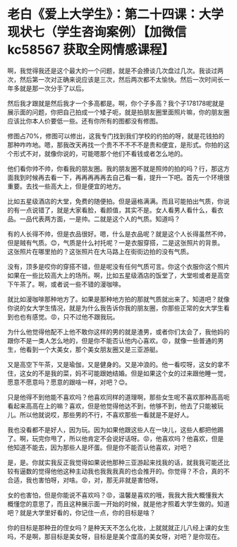 # 老白《爱上大学生》：第二十四课：大学现状七（学生咨询案例）【加微信 kc58567 获取全网情感课程】

啊，我觉得我还是这个最大的一个问题，就是不会撩谈几次盘过几次。我谈过两次，然后第一次对正确来说应该是三次，然后两次都不太愉快。然后一次时间长一年多就是那一次分手了以后。

然后我才跟就是然后我才一个多高都是。啊，你个子多高？我个子178178呢就是展示面的问题，你把自己拍成一个矮子呃，就是拍朋友圈里面照片嘛，你的朋友圈应该比你本人价要低一些。还有你所有的图都没有修图。

修图占70%，修图可以修出，这我专门找到我们学校的约拍的呀，就是花钱拍的那种咋咋地。嗯，那我改天再找一个贵不不不不不是贵和便宜，是形式。你拍的这个形式不对，就像你说的，可能嗯那个他们不看钱或者怎么地的。

他们看你帅不帅，你看我的朋友圈。我的朋友圈不就是照帅的拍的吗？行，那这方面我到时候再去看一下，再再再再再去自己看一看，提升一下吧。首先一个环境很重要。去找一些高大上，但是便宜的地方。

比如五星级酒店的大堂，免费的随便拍。但是逼格满满。而且可能拍出气质，你说的有一点说错了，就是大家看脸，看颜值，其实不是。女人看男人看什么，看衣品。一品代表两方面，一是帅。二就是这个人的气质。知道吗？

有的人长得不帅，但是衣品很好。嗯，什么是衣品呢？就是这个人长得虽然不帅，但是贼有气质。😊，气质是什么衬托呢？一是衣服穿搭，二是这张照片的背景。这张照片在哪里拍的？这张照片在大马路上在街街边拍的没有气质。

没有，顶多是哎你的穿搭不错，但是呢没有任何气质可言。你这个衣服你这个照片如果在一些比较高大上的场所。啊，比如五星级酒店的饭堂了，大堂啦或者是高空下午茶了。啊，或者说一些不错的漫咖啡。

就比如漫咖啡那种地方了。如果是那种地方拍的那就气质就出来了。知道吧？就像你说的女大学生情况，就是为什么我告诉你我的朋友圈，你那些正常的女大学生看到也也有感觉。😡，只不过他不跟我玩。

为什么他觉得他配不上他不敢你这样的男的就是渣男，或者你们太会了，我他妈的跟你不是一类人怎么地的，但是你不能否认他内心喜欢。😡，就像一些普通的男生，他看到一个大美女，那个美女朋友圈又是三亚游艇。

又是高空下午茶，又是瑜伽，又是健身的。又是冲浪的。他一看哎呀，这女的拿不住，这女的不是我的菜，妈不可能跟她结婚。但是如果这个女的过来跟他睡一觉，愿意不愿意吗？愿意的跟啥一样，对吧？😊。

只是他得不到他能不喜欢吗？他喜欢同样的道理啊，那些女生呢不喜欢那种高高呃看起来高高在上的嘛？喜欢，但是他觉得他达不到，他够不到，他去了只能被玩儿。所以他就说哎，那些男的不行，不喜欢那些一看就是不是好人。

我也没看都不是好人，因为玩。因为如果他跟这些人在一块儿，这些人都把他踢了。啊，玩完你甩了，所以他肯定不会说好话呀。😡，他喜欢吗？他喜欢，但是他知道不能去，因为那些人是坏蛋。但是你不能否认他喜欢，对吧？

是，是。你就实我反正我觉得如果说他那种三亚游起来找我的话，就我我可能还比较有逼数的觉得他他这种主动我也我我我真的也会推开的。你觉得？不合，真的不合适，我也害怕呀，对啥。😡，对，那无非就是害怕呀。

女的也害怕，但是你能说不喜欢吗？😡，温馨是喜欢的哦，我我大我大概懂我大概懂您的意思了，而且这种展示面一开始的时候，就是他才照着大学生做的。知道吧？就是大学里好看的，你记住一点，你的目标是啥？

你的目标是那种丑的侄女吗？是种天天不怎么化妆，上就就就正儿八经上课的女生吗，不是啊，那目标是美女呀，目标是是美个度高的美女呀，对吧？是你现在。

